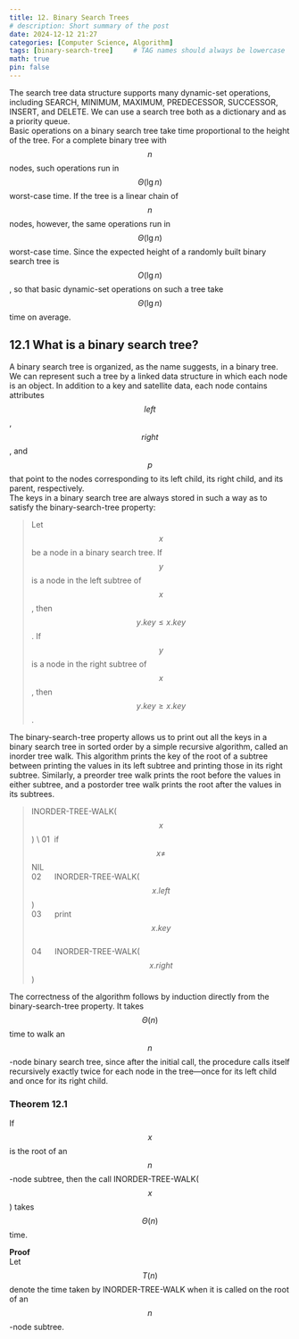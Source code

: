 ```yaml
---
title: 12. Binary Search Trees
# description: Short summary of the post
date: 2024-12-12 21:27
categories: [Computer Science, Algorithm]
tags: [binary-search-tree]     # TAG names should always be lowercase
math: true
pin: false
---
```


The search tree data structure supports many dynamic-set operations, including SEARCH, MINIMUM, MAXIMUM, PREDECESSOR, SUCCESSOR, INSERT, and DELETE.
We can use a search tree both as a dictionary and as a priority queue.  
Basic operations on a binary search tree take time proportional to the height of the tree.
For a complete binary tree with $$ n $$ nodes, such operations run in $$ \Theta(\lg n) $$ worst-case time.
If the tree is a linear chain of $$ n $$ nodes, however, the same operations run in $$ \Theta(\lg n) $$ worst-case time.
Since the expected height of a randomly built binary search tree is $$ O(\lg n) $$, so that basic dynamic-set operations on such a tree take $$ \Theta(\lg n) $$ time on average.

## 12.1 What is a binary search tree?

A binary search tree is organized, as the name suggests, in a binary tree.
We can represent such a tree by a linked data structure in which each node is an object.
In addition to a key and satellite data, each node contains attributes $$ left $$, $$ right $$, and $$ p $$ that point to the nodes corresponding to its left child, its right child, and its parent, respectively.  
The keys in a binary search tree are always stored in such a way as to satisfy the binary-search-tree property:

>Let $$ x $$ be a node in a binary search tree.
>If $$ y $$ is a node in the left subtree of $$ x $$, then $$ y.key \le x.key $$.
>If $$ y $$ is a node in the right subtree of $$ x $$, then $$ y.key \ge x.key $$.

The binary-search-tree property allows us to print out all the keys in a binary search tree in sorted order by a simple recursive algorithm, called an inorder tree walk.
This algorithm prints the key of the root of a subtree between printing the values in its left subtree and printing those in its right subtree.
Similarly, a preorder tree walk prints the root before the values in either subtree, and a postorder tree walk prints the root after the values in its subtrees.

>INORDER-TREE-WALK($$ x $$) \\
>01&nbsp; if $$ x \neq $$ NIL  
>02&nbsp; &nbsp;&nbsp;&nbsp;&nbsp;INORDER-TREE-WALK($$ x.left $$)  
>03&nbsp; &nbsp;&nbsp;&nbsp;&nbsp;print $$ x.key $$  
>04&nbsp; &nbsp;&nbsp;&nbsp;&nbsp;INORDER-TREE-WALK($$ x.right $$)  

The correctness of the algorithm follows by induction directly from the binary-search-tree property.
It takes $$ \Theta(n) $$ time to walk an $$ n $$-node binary search tree, since after the initial call, the procedure calls itself recursively exactly twice for each node in the tree—once for its left child and once for its right child.

### Theorem 12.1

If $$ x $$ is the root of an $$ n $$-node subtree, then the call INORDER-TREE-WALK($$ x $$) takes $$ \Theta(n) $$ time.

**Proof**  
Let $$ T(n) $$ denote the time taken by INORDER-TREE-WALK when it is called on the root of an $$ n $$-node subtree.
